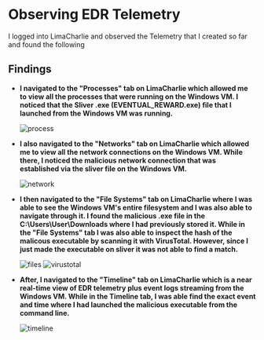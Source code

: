 # Observing EDR Telemetry
I logged into LimaCharlie and observed the Telemetry that I created so far and found the following

## Findings

- **I navigated to the "Processes" tab on LimaCharlie which allowed me to view all the processes that were running on the Windows VM. I noticed that the Sliver .exe (EVENTUAL_REWARD.exe) file that I launched from the Windows VM was running.**

  ![process](https://blogger.googleusercontent.com/img/b/R29vZ2xl/AVvXsEiA-l-Lzch2IyWdDbEmc-DjCvMT1LfEXeS9pYXxf9AQds76Qjc8wDgYYyupz-iqy-PuyZvNkAk_HEAdGD168wn8fmQG2ThSxjmIsDaph4v1P6LFTrxWEKIUvRxNSyUx8RrDpJAtFdnYf3TBxcm5eJmBLNsQ_UQRHrDFDB-_H35kgpXgjNE9sBKbWRZaH-qK/w593-h312/pic%209-%20Monitoring%20LimaCharlie%20EDR%20telemetry%20to%20analyze%20processes.png)

- **I also navigated to the "Networks" tab on LimaCharlie which allowed me to view all the network connections on the Windows VM. While there, I noticed the malicious network connection that was established via the sliver file on the Windows VM.**

  ![network](https://blogger.googleusercontent.com/img/b/R29vZ2xl/AVvXsEjE5NVxBu0NApC25NoeVEZhsf8bYueTVHE8-C2yRtqnyEWqIOhcWfB69IuseJQGVuRPN-MWK7h9-z3FayZER0AytRuamCT1hbzPf51AAnTWtPrtQhxLP9o90-73QX0A3xssMHacretUh0HtSuVD6jqGblKMavLuLDApkjcIOPlLffy4ySbRMrnd2B1ZhZJH/w623-h321/pic%2010-%20Monitoring%20LimaCharlie%20EDR%20telemetry%20to%20anlayze%20Networks%20running%20on%20the%20windows%20vm.png)

- **I then navigated to the "File Systems" tab on LimaCharlie where I was able to see the Windows VM's entire filesystem and I was also able to navigate through it. I found the malicious .exe file in the C:\Users\User\Downloads where I had previously stored it. While in the "File Systems" tab I was also able to inspect the hash of the malicous executable by scanning it with VirusTotal. However, since I just made the executable on sliver it was not able to find a match.**

  ![files](https://blogger.googleusercontent.com/img/b/R29vZ2xl/AVvXsEiNVAPPt5WogDwcSAPmnNCkMdyx6rtMO-L-oX3Z_gjEtJT-cv2bgfTd5EQXYK9yj_4hdeNhgSSkErxC4p216-dIg_TQNk0ylhJ-QAXjGvhC_xtcgrKu17TX5uKAzDAPzhmqH4mGSJU9GC6ZjleyQTvgH2dJFcRLK7OvA0hPdrXYkHWSWpKMozWvDwhbDLlV/w623-h327/Pic%2012-%20Monitoring%20LimaCharlie%20EDR%20telemetry%20to%20anlayze%20File%20Systems.png) ![virustotal](https://blogger.googleusercontent.com/img/b/R29vZ2xl/AVvXsEhwOueqzpTrQDKprgoVtWrJo4B3eTlXIpRqKGGuyPKEJF5C_z7v0gbyv6sRZgBciZWc3qqWYvnq3VZriuJARCg3Zsz1GjzOfRPH9ghssoKkxxaKKpjsRr2p1onfZEwvzUcok4gQ3u1QkzBGvpTODoTlCqTKST11apY8J1r7y4fRpz6Mp4w9lvFgCJuY5j1P/w623-h351/Pic%2011-%20searching%20up%20the%20hash%20of%20the%20payload%20on%20VirusTotal%20to%20see%20if%20this%20is%20a%20payload%20that%20has%20been%20seen%20before%20but%20since%20we%20just%20made%20it%20it%20won't%20be%20on%20VirusTotal.png)

- **After, I navigated to the "Timeline" tab on LimaCharlie which is a near real-time view of EDR telemetry plus event logs streaming from the Windows VM. While in the Timeline tab, I was able find the exact event and time where I had launched the malicious executable from the command line.**

    ![timeline](https://blogger.googleusercontent.com/img/b/R29vZ2xl/AVvXsEh5oqFWZRqfr8J0W74Qhfbj_DF5FvlSPmfgRkiJq8xwVpZthwcxnMu2SoDMols8LpQAPdUDLqya_hORqtMZVc1In7wns5AhdKfYUFSJBbEbrH5eGPZZvZnnjrigGfUt2KyhrIidPoseZI0hMqN_vR8n9VGJVYyinGEhvyHt_IJhdc-kTvoa6JOC7bvPM7qB/w649-h319/Pic%2013-%20Monitoring%20LimaCharlie%20EDR%20telemetry%20to%20anlayze%20timelines%20and%20log%20events.png)



 
